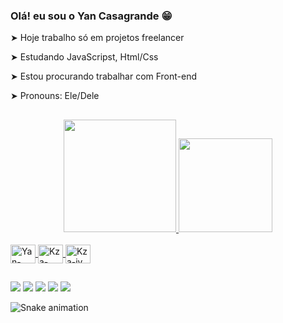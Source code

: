 ### Olá! eu sou o Yan Casagrande 😁


➤ Hoje trabalho só em projetos freelancer

➤ Estudando JavaScripst, Html/Css

➤ Estou procurando trabalhar com Front-end

➤ Pronouns: Ele/Dele

##

<div align="center">
  <a href="https://github.com/Kzagrande">
  <img height="180em" src="https://github-readme-stats.vercel.app/api?username=Kzagrande&show_icons=true&theme=dracula&include_all_commits=true&count_private=true"/>
  <img height="150em" src="https://github-readme-stats.vercel.app/api/top-langs/?username=Kzagrande&layout=compact&langs_count=7&theme=dracula"/>
    
    
   
    
    
</div>
  <div style="display: inline_block"><br>
  <img align="center" alt="Yan-Html5" height="30" width="40" src="https://cdn.jsdelivr.net/gh/devicons/devicon/icons/html5/html5-plain-wordmark.svg" />
  <img align="center" alt="Kza-css" height="30" width="40" src="https://cdn.jsdelivr.net/gh/devicons/devicon/icons/css3/css3-plain-wordmark.svg" />
  <img align="center" alt="Kza-jv" height="30" width="40" src="https://cdn.jsdelivr.net/gh/devicons/devicon/icons/javascript/javascript-original.svg" /> 
</div>
  
</div>
  
  
  
 ##
  
 <div>
  <a href="https://www.instagram.com/casagrandde_yan/?hl=pt-br" target="_blank"><img src="https://img.shields.io/badge/-Instagram-%23E4405F?style=for-the-badge&logo=instagram&logoColor=white" target="_blank"></a>
 	<a href="https://https://www.twitch.tv/kzaum" target="_blank"><img src="https://img.shields.io/badge/Twitch-9146FF?style=for-the-badge&logo=twitch&logoColor=white" target="_blank"></a>
 <a href="https://discord.gg/uNMsewb4" target="_blank"><img src="https://img.shields.io/badge/Discord-7289DA?style=for-the-badge&logo=discord&logoColor=white" target="_blank"></a> 
  <a href = "mailto:bortoletoyan@gmail.com"><img src="https://img.shields.io/badge/-Gmail-%23333?style=for-the-badge&logo=gmail&logoColor=white" target="_blank"></a>
  <a href="https://www.linkedin.com/in/yan-c-1b75ab109/" target="_blank"><img src="https://img.shields.io/badge/-LinkedIn-%230077B5?style=for-the-badge&logo=linkedin&logoColor=white" target="_blank"></a>
 </div>  

![Snake animation](https://github.com/rafaballerini/Kzagrande/blob/output/github-contribution-grid-snake.svg)  



  
  
    
